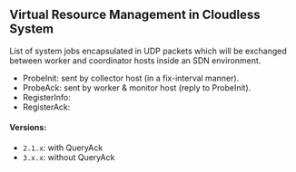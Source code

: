 ## Virtual Resource Management in Cloudless System

List of system jobs encapsulated in UDP packets which will be exchanged
between worker and coordinator hosts inside an SDN environment.

- ProbeInit: sent by collector host (in a fix-interval manner).
- ProbeAck: sent by worker & monitor host (reply to ProbeInit).
- RegisterInfo:
- RegisterAck:

#### Versions:
- `2.1.x`: with QueryAck
- `3.x.x`: without QueryAck